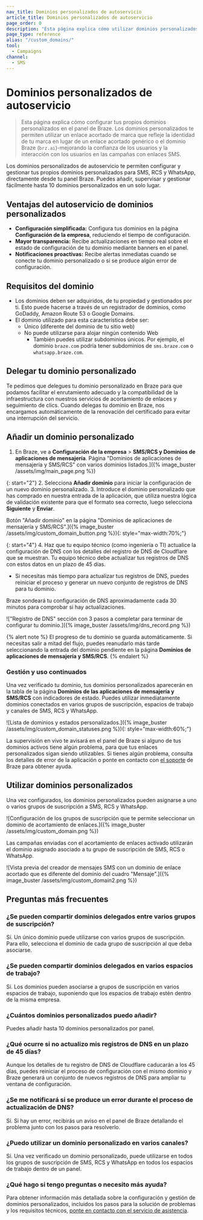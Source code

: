 ```yaml
---
nav_title: Dominios personalizados de autoservicio
article_title: Dominios personalizados de autoservicio
page_order: 0
description: "Esta página explica cómo utilizar dominios personalizados con acortamiento de enlaces para personalizar el aspecto de tus URL acortadas."
page_type: reference
alias: "/custom_domains/"
tool:
  - Campaigns
channel:
  - SMS
---
```


# Dominios personalizados de autoservicio

> Esta página explica cómo configurar tus propios dominios personalizados en el panel de Braze. Los dominios personalizados te permiten utilizar un enlace acortado de marca que refleje la identidad de tu marca en lugar de un enlace acortado genérico o el dominio Braze (`brz.ai`)-mejorando la confianza de los usuarios y la interacción con los usuarios en las campañas con enlaces SMS.

Los dominios personalizados de autoservicio te permiten configurar y gestionar tus propios dominios personalizados para SMS, RCS y WhatsApp, directamente desde tu panel Braze. Puedes añadir, supervisar y gestionar fácilmente hasta 10 dominios personalizados en un solo lugar.

## Ventajas del autoservicio de dominios personalizados

- **Configuración simplificada:** Configura tus dominios en la página **Configuración de la empresa**, reduciendo el tiempo de configuración.
- **Mayor transparencia:** Recibe actualizaciones en tiempo real sobre el estado de configuración de tu dominio mediante banners en el panel.
- **Notificaciones proactivas:** Recibe alertas inmediatas cuando se conecte tu dominio personalizado o si se produce algún error de configuración.

## Requisitos del dominio

- Los dominios deben ser adquiridos, de tu propiedad y gestionados por ti. Esto puede hacerse a través de un registrador de dominios, como GoDaddy, Amazon Route 53 o Google Domains.
- El dominio utilizado para esta característica debe ser:
  - Único (diferente del dominio de tu sitio web)
  - No puede utilizarse para alojar ningún contenido Web
    - También puedes utilizar subdominios únicos. Por ejemplo, el dominio `braze.com` podría tener subdominios de `sms.braze.com` o `whatsapp.braze.com`.

## Delegar tu dominio personalizado

Te pedimos que delegues tu dominio personalizado en Braze para que podamos facilitar el enrutamiento adecuado y la compatibilidad de la infraestructura con nuestros servicios de acortamiento de enlaces y seguimiento de clics. Cuando delegas tu dominio en Braze, nos encargamos automáticamente de la renovación del certificado para evitar una interrupción del servicio. 

## Añadir un dominio personalizado

1. En Braze, ve a **Configuración de la empresa** > **SMS/RCS y Dominios de aplicaciones de mensajería**.
Página "Dominios de aplicaciones de mensajería y SMS/RCS" con varios dominios listados.]({% image_buster /assets/img/main_page.png %})

{: start="2"}
2\. Selecciona **Añadir dominio** para iniciar la configuración de un nuevo dominio personalizado.
3\. Introduce el dominio personalizado que has comprado en nuestra entrada de la aplicación, que utiliza nuestra lógica de validación existente para que el formato sea correcto, luego selecciona **Siguiente** y **Enviar**.

Botón "Añadir dominio" en la página "Dominios de aplicaciones de mensajería y SMS/RCS".]({% image_buster /assets/img/custom_domain_button.png %}){: style="max-width:70%;"}

{: start="4"}
4\. Haz que tu equipo técnico (como ingeniería o TI) actualice la configuración de DNS con los detalles del registro de DNS de Cloudflare que se muestran. Tu equipo técnico debe actualizar tus registros de DNS con estos datos en un plazo de 45 días.
  - Si necesitas más tiempo para actualizar tus registros de DNS, puedes reiniciar el proceso y generar un nuevo conjunto de registros de DNS para tu dominio.

Braze sondeará tu configuración de DNS aproximadamente cada 30 minutos para comprobar si hay actualizaciones.

\!["Registro de DNS" sección con 3 pasos a completar para terminar de configurar tu dominio.]({% image_buster /assets/img/dns_record.png %})

{% alert note %}
El progreso de tu dominio se guarda automáticamente. Si necesitas salir a mitad del flujo, puedes reanudarlo más tarde seleccionando la entrada del dominio pendiente en la página **Dominios de aplicaciones de mensajería y SMS/RCS**.
{% endalert %}

### Gestión y uso continuados

Una vez verificado tu dominio, tus dominios personalizados aparecerán en la tabla de la página **Dominios de las aplicaciones de mensajería y SMS/RCS** con indicadores de estado. Puedes utilizar inmediatamente dominios conectados en varios grupos de suscripción, espacios de trabajo y canales de SMS, RCS y WhatsApp.

\![Lista de dominios y estados personalizados.]({% image_buster /assets/img/custom_domain_statuses.png %}){: style="max-width:60%;"}

La supervisión en vivo te avisará en el panel de Braze si alguno de tus dominios activos tiene algún problema, para que tus enlaces personalizados sigan siendo utilizables. Si tienes algún problema, consulta los detalles de error de la aplicación o ponte en contacto con [el soporte]({{site.baseurl}}/braze_support/) de Braze para obtener ayuda.

## Utilizar dominios personalizados

Una vez configurados, los dominios personalizados pueden asignarse a uno o varios grupos de suscripción a SMS, RCS y WhatsApp.

\![Configuración de los grupos de suscripción que te permite seleccionar un dominio de acortamiento de enlaces.]({% image_buster /assets/img/custom_domain.png %})

Las campañas enviadas con el acortamiento de enlaces activado utilizarán el dominio asignado asociado a tu grupo de suscripción de SMS, RCS o WhatsApp.

\![Vista previa del creador de mensajes SMS con un dominio de enlace acortado que es diferente del dominio del cuadro "Mensaje".]({% image_buster /assets/img/custom_domain2.png %})

## Preguntas más frecuentes

### ¿Se pueden compartir dominios delegados entre varios grupos de suscripción?

Sí. Un único dominio puede utilizarse con varios grupos de suscripción. Para ello, selecciona el dominio de cada grupo de suscripción al que deba asociarse.

### ¿Se pueden compartir dominios delegados en varios espacios de trabajo?

Sí. Los dominios pueden asociarse a grupos de suscripción en varios espacios de trabajo, suponiendo que los espacios de trabajo estén dentro de la misma empresa.

### ¿Cuántos dominios personalizados puedo añadir?

Puedes añadir hasta 10 dominios personalizados por panel.

### ¿Qué ocurre si no actualizo mis registros de DNS en un plazo de 45 días?

Aunque los detalles de tu registro de DNS de Cloudflare caducarán a los 45 días, puedes reiniciar el proceso de configuración con el mismo dominio y Braze generará un conjunto de nuevos registros de DNS para ampliar tu ventana de configuración.

### ¿Se me notificará si se produce un error durante el proceso de actualización de DNS?

Sí. Si hay un error, recibirás un aviso en el panel de Braze detallando el problema junto con los pasos para resolverlo. 

### ¿Puedo utilizar un dominio personalizado en varios canales?

Sí. Una vez verificado un dominio personalizado, puede utilizarse en todos los grupos de suscripción de SMS, RCS y WhatsApp en todos los espacios de trabajo dentro de un panel. 

### ¿Qué hago si tengo preguntas o necesito más ayuda?

Para obtener información más detallada sobre la configuración y gestión de dominios personalizados, incluidos los pasos para la solución de problemas y los requisitos técnicos, [ponte en contacto con el servicio de asistencia]({{site.baseurl}}/braze_support/).